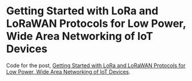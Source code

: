 # Getting Started with LoRa and LoRaWAN Protocols for Low Power, Wide Area Networking of IoT Devices

Code for the post, [Getting Started with LoRa and LoRaWAN Protocols for Low Power, Wide Area Networking of IoT Devices](https://programmaticponderings.com/2020/08/10/lora-and-lorawan-for-iot-getting-started-with-long-range-and-lorawan-specification-for-low-power-wide-area-networking/).
